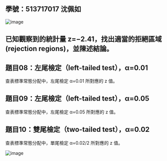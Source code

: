 ## 學號：513717017 沈佩如

![image](https://github.com/user-attachments/assets/a0e36230-ebd7-4409-b36e-bb6aaf46aaec)

## 已知觀察到的統計量 z=−2.41，找出適當的拒絕區域(rejection regions)，並陳述結論。

## 題目08：左尾檢定（left-tailed test），α=0.01

查表標準常態分配中，左尾檢定 α=0.01 所對應的 z 值。

## 題目09：左尾檢定（left-tailed test），α=0.05

查表標準常態分配中，左尾檢定 α=0.05 所對應的 z 值。

## 題目10：雙尾檢定（two-tailed test），α=0.02

查表標準常態分配中，單尾檢定 α=0.02/2 所對應的 z 值。


![image](https://github.com/user-attachments/assets/412c065b-5fb2-424a-90ea-4280980e3eb5)

